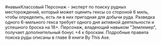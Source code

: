 #навыкКлассовый
Персонаж - эксперт по поиску рудных месторождений, который может оценить гексы со стороной 6 миль, чтобы определить, есть ли в них пригодная для добычи руда. Разведка одного 6-мильного гекса требует одного дня активной деятельности и успешного броска на 18+. Персонаж, владеющий навыком "Землемер", получает дополнительный бонус +4 к броскам. Подробные правила поиска руды описаны в главе 8 книги By This Axe.
